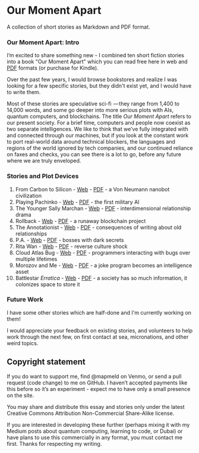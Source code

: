 # Our Moment Apart

A collection of short stories as Markdown and PDF format.

### Our Moment Apart: Intro

I’m excited to share something new - I combined ten short fiction stories into a book "Our Moment Apart" which you can read free here in web and <a href='https://github.com/mapmeld/our-moment-apart/raw/gh-pages/AllTogetherBook.pdf'>PDF</a>
formats (or purchase for Kindle).

Over the past few years, I would browse bookstores and realize I was looking for a few specific stories,
but they didn't exist yet, and I would have to write them.

Most of these stories are speculative sci-fi  — they range from 1,400 to 14,000 words, and some go deeper into more serious plots with AIs, quantum computers, and blockchains. The title *Our Moment Apart* refers to our present society. For a brief time, computers and people now coexist as two separate intelligences. We like to think that we’ve fully integrated with and connected through our machines, but if you look at the constant work to port real-world data around technical blockers, the languages and regions of the world ignored by tech companies, and our continued reliance on faxes and checks, you can see there is a lot to go, before any future where we are truly enveloped.

### Stories and Plot Devices

1. From Carbon to Silicon - <a href='https://github.com/mapmeld/our-moment-apart/blob/gh-pages/1-from-carbon/1-from-carbon.md'>Web</a> - <a href='https://github.com/mapmeld/our-moment-apart/raw/gh-pages/1-from-carbon/1-from-carbon.pdf'>PDF</a> - a Von Neumann nanobot civilization
2. Playing Pachinko - <a href='https://github.com/mapmeld/our-moment-apart/blob/gh-pages/2-pachinko/2-pachinko.md'>Web</a> - <a href='https://github.com/mapmeld/our-moment-apart/raw/gh-pages/2-pachinko/2-pachinko.pdf'>PDF</a> - the first military AI
3. The Younger Sally Marchan - <a href='https://github.com/mapmeld/our-moment-apart/blob/gh-pages/3-sally-marchan/3-sally-marchan.md'>Web</a> - <a href='https://github.com/mapmeld/our-moment-apart/raw/gh-pages/3-sally-marchan/3-sally-marchan.pdf'>PDF</a> - interdimensional relationship drama
4. Rollback - <a href='https://github.com/mapmeld/our-moment-apart/blob/gh-pages/4-rollback/4-rollback.md'>Web</a> - <a href='https://github.com/mapmeld/our-moment-apart/raw/gh-pages/4-rollback/4-rollback.pdf'>PDF</a> - a runaway blockchain project
5. The Annotationist - <a href='https://github.com/mapmeld/our-moment-apart/blob/gh-pages/5-annotationist/5-annotationist.md'>Web</a> - <a href='https://github.com/mapmeld/our-moment-apart/raw/gh-pages/5-annotationist/5-annotationist.pdf'>PDF</a> - consequences of writing about old relationships
6. P.A. - <a href='https://github.com/mapmeld/our-moment-apart/blob/gh-pages/6-pa/6-pa.md'>Web</a> - <a href='https://github.com/mapmeld/our-moment-apart/raw/gh-pages/6-pa/6-pa.pdf'>PDF</a> - bosses with dark secrets
7. Rita Wan - <a href='https://github.com/mapmeld/our-moment-apart/blob/gh-pages/7-rita-wan/7-rita-wan.md'>Web</a> - <a href='https://github.com/mapmeld/our-moment-apart/raw/gh-pages/7-rita-wan/7-rita-wan.pdf'>PDF</a> - reverse culture shock
8. Cloud Atlas Bug - <a href='https://github.com/mapmeld/our-moment-apart/blob/gh-pages/8-cloud/8-cloud.md'>Web</a> - <a href='https://github.com/mapmeld/our-moment-apart/raw/gh-pages/8-cloud/8-cloud.pdf'>PDF</a> - programmers interacting with bugs over multiple lifetimes
9. Morozov and Me - <a href='https://github.com/mapmeld/our-moment-apart/blob/gh-pages/9-morozov/9-morozov.md'>Web</a> - <a href='https://github.com/mapmeld/our-moment-apart/raw/gh-pages/9-morozov/9-morozov.pdf'>PDF</a> - a joke program becomes an intelligence asset
10. Battlestar *Erratica* - <a href='https://github.com/mapmeld/our-moment-apart/blob/gh-pages/10-battlestar/10-battlestar.md'>Web</a> - <a href='https://github.com/mapmeld/our-moment-apart/raw/gh-pages/10-battlestar/10-battlestar.pdf'>PDF</a> - a society has so much information, it colonizes space to store it

### Future Work

I have some other stories which are half-done and I'm currently working on them!

I would appreciate your feedback on existing stories, and volunteers to help work through the next few,
on first contact at sea, micronations, and other weird topics.

## Copyright statement

If you do want to support me, find @mapmeld on Venmo, or send a pull request (code change) to me on GitHub. I haven’t accepted payments like this before so it’s an experiment - expect me to have only a small presence on the site.

You may share and distribute this essay and stories only under the latest Creative Commons Attribution Non-Commercial Share-Alike license.

If you are interested in developing these further (perhaps mixing it with my Medium posts about quantum computing, learning to code, or Dubai) or have plans to use this commercially in any format, you must
contact me first.  Thanks for respecting my writing.
